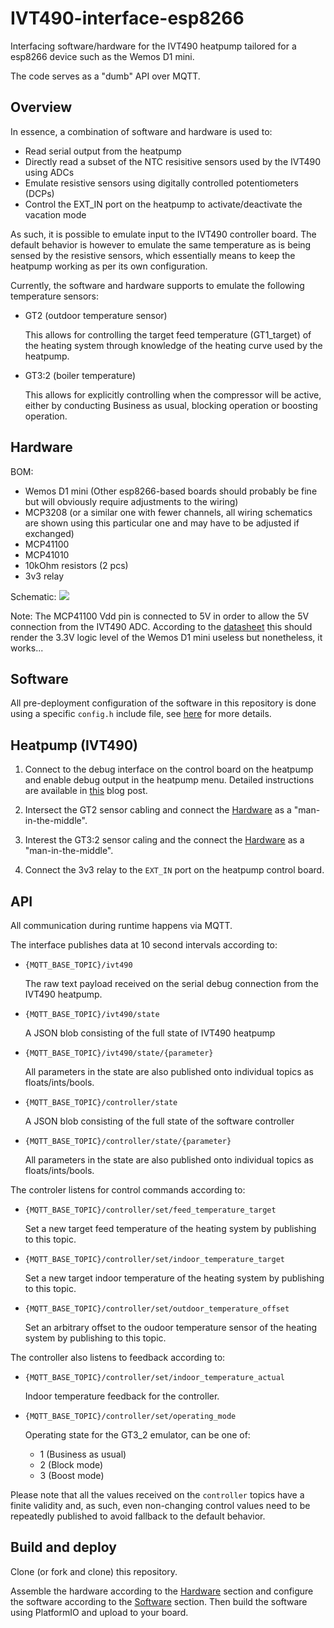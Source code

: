 # IVT490-interface-esp8266
Interfacing software/hardware for the IVT490 heatpump tailored for a esp8266 device such as the Wemos D1 mini.

The code serves as a "dumb" API over MQTT.

## Overview
In essence, a combination of software and hardware is used to:

* Read serial output from the heatpump
* Directly read a subset of the NTC resisitive sensors used by the IVT490 using ADCs
* Emulate resistive sensors using digitally controlled potentiometers (DCPs)
* Control the EXT_IN port on the heatpump to activate/deactivate the vacation mode

As such, it is possible to emulate input to the IVT490 controller board. The default behavior is however to emulate the same temperature as is being sensed by the resistive sensors, which essentially means to keep the heatpump working as per its own configuration.

Currently, the software and hardware supports to emulate the following temperature sensors:

* GT2 (outdoor temperature sensor)

  This allows for controlling the target feed temperature (GT1_target) of the heating system through knowledge of the heating curve used by the heatpump.

* GT3:2 (boiler temperature)

  This allows for explicitly controlling when the compressor will be active, either by conducting Business as usual, blocking operation or boosting operation.


## Hardware

BOM:

- Wemos D1 mini (Other esp8266-based boards should probably be fine but will obviously require adjustments to the wiring)
- MCP3208 (or a similar one with fewer channels, all wiring schematics are shown using this particular one and may have to be adjusted if exchanged)
- MCP41100
- MCP41010
- 10kOhm resistors (2 pcs)
- 3v3 relay

Schematic:
![](circuit.svg)

Note: The MCP41100 Vdd pin is connected to 5V in order to allow the 5V connection from the IVT490 ADC. According to the [datasheet](https://ww1.microchip.com/downloads/aemDocuments/documents/OTH/ProductDocuments/DataSheets/11195c.pdf) this should render the 3.3V logic level of the Wemos D1 mini useless but nonetheless, it works...

## Software

All pre-deployment configuration of the software in this repository is done using a specific `config.h` include file, see [here](include/README.md) for more details.

## Heatpump (IVT490)

1. Connect to the debug interface on the control board on the heatpump and enable debug output in the heatpump menu. Detailed instructions are available in [this](http://www.tsoft.se/wp/2015/03/08/overvakning-av-min-ivt-490-varmepump-med-raspberry-pi/) blog post.


2. Intersect the GT2 sensor cabling and connect the [Hardware](#hardware) as a "man-in-the-middle".

3. Interest the GT3:2 sensor caling and the connect the [Hardware](#hardware) as a "man-in-the-middle".

4. Connect the 3v3 relay to the `EXT_IN` port on the heatpump control board.

## API

All communication during runtime happens via MQTT.

The interface publishes data at 10 second intervals according to:

* `{MQTT_BASE_TOPIC}/ivt490`

  The raw text payload received on the serial debug connection from the IVT490 heatpump.

* `{MQTT_BASE_TOPIC}/ivt490/state`

  A JSON blob consisting of the full state of IVT490 heatpump

* `{MQTT_BASE_TOPIC}/ivt490/state/{parameter}`

  All parameters in the state are also published onto individual topics as floats/ints/bools.

* `{MQTT_BASE_TOPIC}/controller/state`

  A JSON blob consisting of the full state of the software controller

* `{MQTT_BASE_TOPIC}/controller/state/{parameter}`

  All parameters in the state are also published onto individual topics as floats/ints/bools.

The controler listens for control commands according to:

* `{MQTT_BASE_TOPIC}/controller/set/feed_temperature_target`

  Set a new target feed temperature of the heating system by publishing to this topic. 

* `{MQTT_BASE_TOPIC}/controller/set/indoor_temperature_target`

  Set a new target indoor temperature of the heating system by publishing to this topic. 

* `{MQTT_BASE_TOPIC}/controller/set/outdoor_temperature_offset`

  Set an arbitrary offset to the oudoor temperature sensor of the heating system by publishing to this topic. 

The controller also listens to feedback according to:

* `{MQTT_BASE_TOPIC}/controller/set/indoor_temperature_actual`

  Indoor temperature feedback for the controller.

* `{MQTT_BASE_TOPIC}/controller/set/operating_mode`

  Operating state for the GT3_2 emulator, can be one of:

  * 1 (Business as usual)
  * 2 (Block mode)
  * 3 (Boost mode)

Please note that all the values received on the `controller` topics have a finite validity and, as such, even non-changing control values need to be repeatedly published to avoid fallback to the default behavior.

## Build and deploy

Clone (or fork and clone) this repository.

Assemble the hardware according to the [Hardware](#hardware) section and configure the software according to the [Software](#software) section. Then build the software using PlatformIO and upload to your board.

